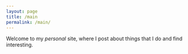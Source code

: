 ```yaml
---
layout: page
title: /main
permalink: /main/
---
```

Welcome to my *personal* site, where I post about things that I do and find interesting.

